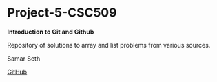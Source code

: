 # Project-5-CSC509
 
 **Introduction to Git and Github**
 
 Repository of solutions to array and list problems from various sources.
 
 
 
 
 Samar Seth
 
 [GitHub](https://www.github.com)
